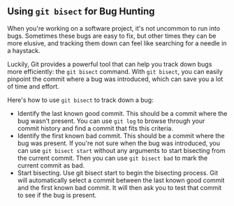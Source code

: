## Using `git bisect` for Bug Hunting

When you're working on a software project, it's not uncommon to run into bugs. Sometimes these bugs are easy to fix, but other times they can be more elusive, and tracking them down can feel like searching for a needle in a haystack.

Luckily, Git provides a powerful tool that can help you track down bugs more efficiently: the `git bisect` command. With `git bisect`, you can easily pinpoint the commit where a bug was introduced, which can save you a lot of time and effort.

Here's how to use `git bisect` to track down a bug:

* Identify the last known good commit. This should be a commit where the bug wasn't present. You can use `git log` to browse through your commit history and find a commit that fits this criteria.
* Identify the first known bad commit. This should be a commit where the bug was present. If you're not sure when the bug was introduced, you can use `git bisect start` without any arguments to start bisecting from the current commit. Then you can use `git bisect bad` to mark the current commit as bad.
* Start bisecting. Use git bisect start to begin the bisecting process. Git will automatically select a commit between the last known good commit and the first known bad commit. It will then ask you to test that commit to see if the bug is present.
